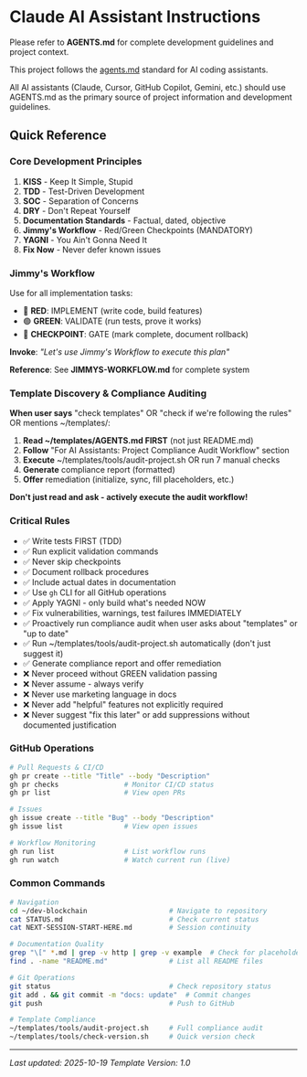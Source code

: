 # Claude AI Assistant Instructions

<!--
TEMPLATE_VERSION: 1.4.2
TEMPLATE_SOURCE: /home/jimmyb/templates/CLAUDE.md.template
-->

Please refer to **AGENTS.md** for complete development guidelines and project context.

This project follows the [agents.md](https://agents.md/) standard for AI coding assistants.

All AI assistants (Claude, Cursor, GitHub Copilot, Gemini, etc.) should use AGENTS.md as the primary source of project information and development guidelines.

## Quick Reference

### Core Development Principles
1. **KISS** - Keep It Simple, Stupid
2. **TDD** - Test-Driven Development
3. **SOC** - Separation of Concerns
4. **DRY** - Don't Repeat Yourself
5. **Documentation Standards** - Factual, dated, objective
6. **Jimmy's Workflow** - Red/Green Checkpoints (MANDATORY)
7. **YAGNI** - You Ain't Gonna Need It
8. **Fix Now** - Never defer known issues

### Jimmy's Workflow
Use for all implementation tasks:
- 🔴 **RED**: IMPLEMENT (write code, build features)
- 🟢 **GREEN**: VALIDATE (run tests, prove it works)
- 🔵 **CHECKPOINT**: GATE (mark complete, document rollback)

**Invoke**: *"Let's use Jimmy's Workflow to execute this plan"*

**Reference**: See **JIMMYS-WORKFLOW.md** for complete system

### Template Discovery & Compliance Auditing

**When user says** "check templates" OR "check if we're following the rules" OR mentions ~/templates/:

1. **Read ~/templates/AGENTS.md FIRST** (not just README.md)
2. **Follow** "For AI Assistants: Project Compliance Audit Workflow" section
3. **Execute** ~/templates/tools/audit-project.sh OR run 7 manual checks
4. **Generate** compliance report (formatted)
5. **Offer** remediation (initialize, sync, fill placeholders, etc.)

**Don't just read and ask - actively execute the audit workflow!**

### Critical Rules
- ✅ Write tests FIRST (TDD)
- ✅ Run explicit validation commands
- ✅ Never skip checkpoints
- ✅ Document rollback procedures
- ✅ Include actual dates in documentation
- ✅ Use `gh` CLI for all GitHub operations
- ✅ Apply YAGNI - only build what's needed NOW
- ✅ Fix vulnerabilities, warnings, test failures IMMEDIATELY
- ✅ Proactively run compliance audit when user asks about "templates" or "up to date"
- ✅ Run ~/templates/tools/audit-project.sh automatically (don't just suggest it)
- ✅ Generate compliance report and offer remediation
- ❌ Never proceed without GREEN validation passing
- ❌ Never assume - always verify
- ❌ Never use marketing language in docs
- ❌ Never add "helpful" features not explicitly required
- ❌ Never suggest "fix this later" or add suppressions without documented justification

### GitHub Operations
```bash
# Pull Requests & CI/CD
gh pr create --title "Title" --body "Description"
gh pr checks                # Monitor CI/CD status
gh pr list                  # View open PRs

# Issues
gh issue create --title "Bug" --body "Description"
gh issue list               # View open issues

# Workflow Monitoring
gh run list                 # List workflow runs
gh run watch                # Watch current run (live)
```

### Common Commands
```bash
# Navigation
cd ~/dev-blockchain                    # Navigate to repository
cat STATUS.md                          # Check current status
cat NEXT-SESSION-START-HERE.md         # Session continuity

# Documentation Quality
grep "\[" *.md | grep -v http | grep -v example  # Check for placeholders
find . -name "README.md"               # List all README files

# Git Operations
git status                             # Check repository status
git add . && git commit -m "docs: update"  # Commit changes
git push                               # Push to GitHub

# Template Compliance
~/templates/tools/audit-project.sh     # Full compliance audit
~/templates/tools/check-version.sh     # Quick version check
```

---

*Last updated: 2025-10-19*
*Template Version: 1.0*
